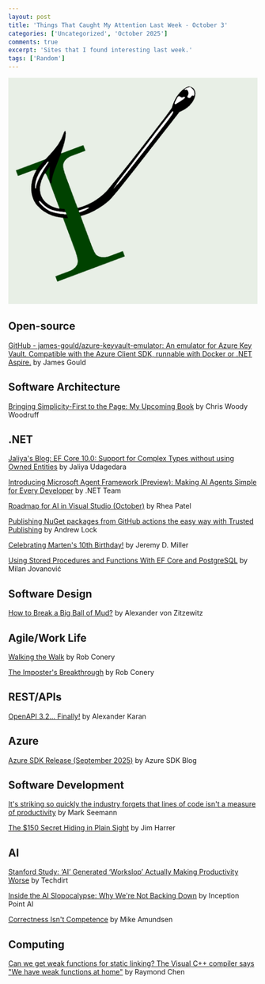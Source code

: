 ```yaml
---
layout: post
title: 'Things That Caught My Attention Last Week - October 3'
categories: ['Uncategorized', 'October 2025']
comments: true
excerpt: 'Sites that I found interesting last week.'
tags: ['Random']
---
```

![caught-my-i](../assets/caught-i.png)

## Open-source

[GitHub - james-gould/azure-keyvault-emulator: An emulator for Azure Key Vault. Compatible with the Azure Client SDK, runnable with Docker or .NET Aspire.](https://github.com/james-gould/azure-keyvault-emulator?utm_source=blog.peterritchie.com) by James Gould

## Software Architecture

[Bringing Simplicity-First to the Page: My Upcoming Book](https://www.woodruff.dev/bringing-simplicity-first-to-the-page-my-upcoming-book/?utm_source=blog.peterritchie.com) by Chris Woody Woodruff

<!-- ## Presenting
 -->
## .NET

[Jaliya's Blog: EF Core 10.0: Support for Complex Types without using Owned Entities](https://jaliyaudagedara.blogspot.com/2025/09/ef-core-100-support-for-complex-types.html?utm_source=blog.peterritchie.com) by Jaliya Udagedara

[Introducing Microsoft Agent Framework (Preview): Making AI Agents Simple for Every Developer](https://devblogs.microsoft.com/dotnet/introducing-microsoft-agent-framework-preview/?utm_source=blog.peterritchie.com) by .NET Team

[Roadmap for AI in Visual Studio (October)](https://devblogs.microsoft.com/visualstudio/roadmap-for-ai-in-visual-studio-october/?utm_source=blog.peterritchie.com) by Rhea Patel

[Publishing NuGet packages from GitHub actions the easy way with Trusted Publishing](https://andrewlock.net/easily-publishing-nuget-packages-from-github-actions-with-trusted-publishing/?utm_source=blog.peterritchie.com) by Andrew Lock

[Celebrating Marten's 10th Birthday!](https://jeremydmiller.com/2025/09/30/celebrating-martens-10th-birthday/?utm_source=blog.peterritchie.com) by Jeremy D. Miller

[Using Stored Procedures and Functions With EF Core and PostgreSQL](https://www.milanjovanovic.tech/blog/using-stored-procedures-and-functions-with-ef-core-and-postgresql?utm_source=blog.peterritchie.com) by Milan Jovanović

<!-- ## Domain Driven Design

## DevOps
 -->
## Software Design

[How to Break a Big Ball of Mud?](https://blog.hello2morrow.com/2025/10/how-to-break-a-big-ball-of-mud/?utm_source=blog.peterritchie.com) by Alexander von Zitzewitz

<!-- ## Mobile
 -->
## Agile/Work Life

[Walking the Walk](https://a.bigmachine.io/posts/walking-the-walk?utm_source=blog.peterritchie.com) by Rob Conery

[The Imposter's Breakthrough](https://robconery.com/the-imposters-breakthrough/?utm_source=blog.peterritchie.com) by Rob Conery

## REST/APIs

[OpenAPI 3.2... Finally!](https://apisyouwonthate.com/newsletter/openapi-3-2-finally/?utm_source=blog.peterritchie.com) by Alexander Karan

## Azure

[Azure SDK Release (September 2025)](https://devblogs.microsoft.com/azure-sdk/azure-sdk-release-september-2025/?utm_source=blog.peterritchie.com) by Azure SDK Blog

## Software Development

[It's striking so quickly the industry forgets that lines of code isn't a measure of productivity](https://blog.ploeh.dk/2025/09/22/its-striking-so-quickly-the-industry-forgets-that-lines-of-code-isnt-a-measure-of-productivity/?utm_source=blog.peterritchie.com) by Mark Seemann

[The $150 Secret Hiding in Plain Sight](https://devblogs.microsoft.com/visualstudio/unlock-vss-benefits-myvisualstudio/?utm_source=blog.peterritchie.com) by Jim Harrer

<!-- ## Windows

## Security
 -->
## AI

[Stanford Study: ‘AI’ Generated ‘Workslop’ Actually Making Productivity Worse](https://abovethelaw.com/2025/10/stanford-study-ai-generated-workslop-actually-making-productivity-worse/?utm_source=blog.peterritchie.com) by Techdirt

[Inside the AI Slopocalypse: Why We're Not Backing Down](https://www.inceptionpoint.ai/inside-the-ai-slopocalypse/?utm_source=blog.peterritchie.com) by Inception Point AI

[Correctness Isn't Competence](https://mamund.substack.com/p/correctness-isnt-competence?utm_source=blog.peterritchie.com) by Mike Amundsen

<!-- ## Social Media

## Online Tools

## Databases

## Cloud
 -->
## Computing

[Can we get weak functions for static linking? The Visual C++ compiler says "We have weak functions at home"](https://devblogs.microsoft.com/oldnewthing/20251003-00/?p=111650?utm_source=blog.peterritchie.com) by Raymond Chen

<!-- ## Podcasts

## Other Link Collections

 -->
